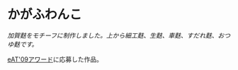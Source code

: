 # かがふわんこ

_加賀麩をモチーフに制作しました。上から細工麩、生麩、車麩、すだれ麩、おつゆ麩です。_

[eAT&#39;09アワード](http://eatx.bp-musashi.jp/09award.html)に応募した作品。
